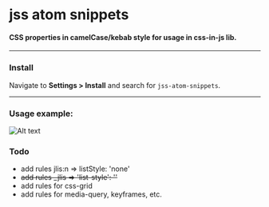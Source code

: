 # jss atom snippets

#### CSS properties in camelCase/kebab style for usage in css-in-js lib.

___

### Install

Navigate to __Settings > Install__  and search for `jss-atom-snippets`.

___

### Usage example:

![Alt text](https://monosnap.com/file/pXQFvHNiur4bWbozTI6DqdZq5bTOzn.png)


### Todo

+ add rules jlis:n => listStyle: 'none'
+ ~~add rules _jlis => 'list-style': ''~~
+ add rules for css-grid
+ add rules for media-query, keyframes, etc.
